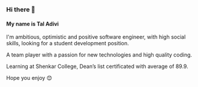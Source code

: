 ### Hi there 👋
#### My name is Tal Adivi
I'm ambitious, optimistic and positive software engineer, with high social skills, looking for a student development position.

A team player with a passion for new technologies and high quality coding.

Learning at Shenkar College, Dean’s list certificated with average of 89.9.

Hope you enjoy 😊


<!--
**TalAdivi/TalAdivi** is a ✨ _special_ ✨ repository because its `README.md` (this file) appears on your GitHub profile.

Here are some ideas to get you started:

- 🔭 I’m currently looking for a job :)
- 🌱 I’m currently learning ...
- 👯 I’m looking to collaborate on ...
- 🤔 I’m looking for help with ...
- 💬 Ask me about ...
- 📫 How to reach me: ...
- 😄 Pronouns: ...
- ⚡ Fun fact: ...
-->
